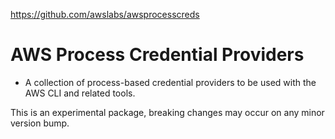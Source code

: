 https://github.com/awslabs/awsprocesscreds

# AWS Process Credential Providers
* A collection of process-based credential providers to be used with the AWS CLI and related tools.

This is an experimental package, breaking changes may occur on any minor version bump.
